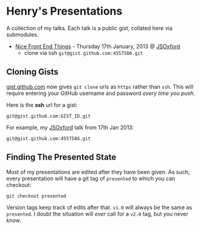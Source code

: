 # Henry's Presentations

A collection of my talks. Each talk is a public gist, collated here via submodules.

+ [Nice Front End Things](https://gist.github.com/4557586) - Thursday 17th January, 2013 @ [JSOxford](http://twitter.com/jsoxford)
    + clone via ssh `git@gist.github.com:4557586.git`


## Cloning Gists

[gist.github.com](http://gist.github.com) now gives `git clone` urls as `https` rather than `ssh`. This will require entering your GitHub username and password _every time you push_.

Here is the __ssh__ url for a gist:

    git@gist.github.com:GIST_ID.git

For example, my [JSOxford](http://twitter.com/jsoxford) talk from 17th Jan 2013:

    git@gist.github.com:4557586.git



## Finding The Presented State

Most of my presentations are edited after they have been given. As such, every presentation will have a git tag of `presented` to which you can checkout:

    git checkout presented

Version tags keep track of edits after that. `v1.0` will always be the same as `presented`. I doubt the situation will _ever_ call for a `v2.0` tag, but you never know.
